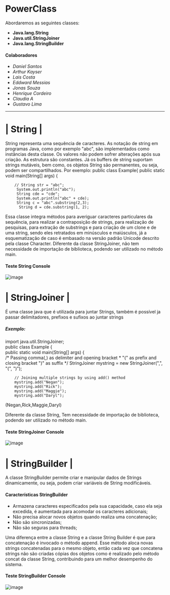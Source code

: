 # PowerClass


Abordaremos as seguintes classes: 
* **Java.lang.String**
* **Java.util.StringJoiner**
* **Java.lang.StringBuilder**

#### Colaboradores
* *Daniel* *Santos*
* *Arthur* *Kayser*
* *Lais* *Costa*
* *Eddward* *Messias*
* *Jonas* *Souza*
* *Henrique* *Cordeiro*
* *Claudia* *A*
* *Gustavo* *Lima*
----------------------------------------------------------------------------------------------------------------------------------------------------------------------------

# | String |
String representa uma sequência de caracteres. As notação de string em programas Java, como por exemplo "abc", são implementados como instâncias desta classe. Os valores não podem sofrer alterações após sua criação.  As estrutura são constantes. Já os buffers de string suportam strings mutáveis, bem como, os objetos String são permanentes, ou seja, podem ser compartilhados. 
Por exemplo: 
  public class Example{
    public static void main(String[] args) { 
        
        // String str = "abc";
         System.out.println("abc");
         String cde = "cde";
         System.out.println("abc" + cde);
         String c = "abc".substring(2,3);
          String d = cde.substring(1, 2);
          
Essa classe integra métodos para averiguar caracteres particulares da sequência, para realizar a contraposição de strings, para realização de pesquisas, para  extração de substrings e para criação de um clone e de uma string, sendo eles retratados em minúsculos e maiúsculos, já a esquematização de caso é embasado na versão padrão Unicode descrito pela classe Character. 
Diferente da classe StringJoiner, não tem necessidade de importação de biblioteca, podendo ser utilizado no método main.

#### **Teste String Console**

![image](https://user-images.githubusercontent.com/72114370/147277242-6f6b2617-2b53-4144-85b3-a58d5742aa24.png)

# | StringJoiner |
É uma classe java que é utilizada para juntar Strings, também é possível ja passar delimitadores, prefixos e sufixos ao juntar strings

##### Exemplo:
import java.util.StringJoiner;  
public class Example {  
    public static void main(String[] args) {  
    	/* Passing comma(,) as delimiter and opening bracket
    	 * "(" as prefix and closing bracket ")" as suffix
    	 */
        StringJoiner mystring = new StringJoiner(",", "(", ")");    
          
        // Joining multiple strings by using add() method  
        mystring.add("Negan");  
        mystring.add("Rick");  
        mystring.add("Maggie");  
        mystring.add("Daryl");  
(Negan,Rick,Maggie,Daryl)

Diferente da classe String, Tem necessidade de importação de biblioteca, podendo ser utilizado no método main.
<br/>

#### **Teste StringJoiner Console**

![image](https://user-images.githubusercontent.com/72114370/147014461-446f9d70-acca-4856-9a96-25025702f3c2.png)

# | StringBuilder |

A classe StringBuilder permite criar e manipular dados de Strings dinamicamente, ou seja, podem criar variáveis de String modificáveis.

#### **Características StringBuilder**
* Armazena caracteres especificados pela sua capacidade, caso ela seja excedida, é aumentada para acomodar os caracteres adicionais;
* Não precisa alocar novos objetos quando realiza uma concatenação;
* Não são sincronizadas;
* Não são seguras para threads;

Uma diferença entre a classe String e a classe String Builder é que para concatenação é invocado o método append. Esse método aloca novas strings concatenadas para o mesmo objeto, então cada vez que concatena strings não são criadas cópias dos objetos como é realizado pelo método concat da classe String, contribuindo para um melhor desempenho do sistema.
#### **Teste StringBuilder Console**
![image](https://user-images.githubusercontent.com/72114370/147277906-c777454d-2e07-4afb-ba78-cc430572e4c6.png)

